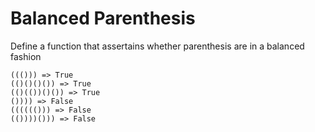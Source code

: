 # Balanced Parenthesis

Define a function that assertains whether parenthesis are in a balanced fashion

```
((())) => True
(()()()()) => True
(()(())()()) => True
()))) => False
(((((())) => False
(())))())) => False
```
